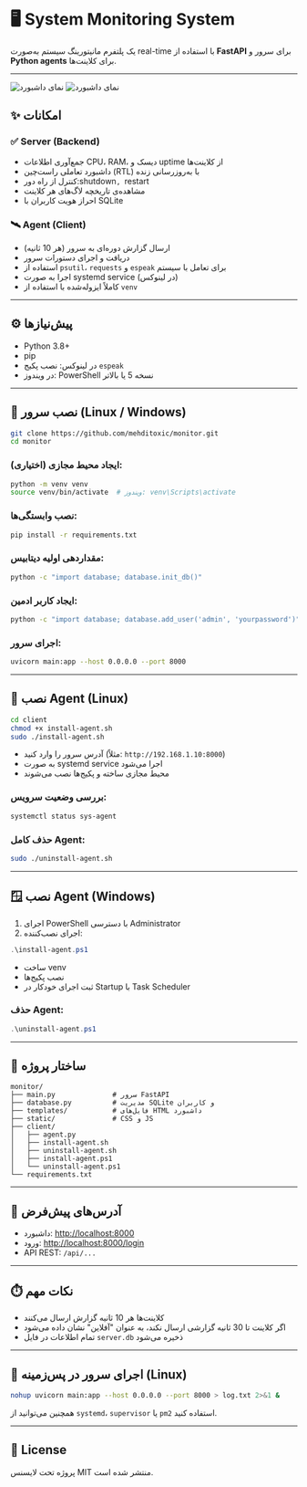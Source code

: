 # 🖥️ System Monitoring System

یک پلتفرم مانیتورینگ سیستم به‌صورت real-time با استفاده از **FastAPI** برای سرور و **Python agents** برای کلاینت‌ها.

---
![نمای داشبورد](images/dark.png)
![نمای داشبورد](images/light.png)

## ✨ امکانات

### ✅ Server (Backend)

- جمع‌آوری اطلاعات CPU، RAM، دیسک و uptime از کلاینت‌ها  
- داشبورد تعاملی راست‌چین (RTL) با به‌روزرسانی زنده  
- کنترل از راه دور:shutdown`, `restart` `  
- مشاهده‌ی تاریخچه لاگ‌های هر کلاینت  
- احراز هویت کاربران با SQLite  

### 🛰️ Agent (Client)

- ارسال گزارش دوره‌ای به سرور (هر 10 ثانیه)  
- دریافت و اجرای دستورات سرور  
- استفاده از `psutil`، `requests` و `espeak` برای تعامل با سیستم  
- اجرا به صورت systemd service (در لینوکس)  
- کاملاً ایزوله‌شده با استفاده از `venv`  

---

## ⚙️ پیش‌نیازها

- Python 3.8+
- pip  
- در لینوکس: نصب پکیج `espeak`  
- در ویندوز: PowerShell نسخه 5 یا بالاتر  

---

## 🧭 نصب سرور (Linux / Windows)

```bash
git clone https://github.com/mehditoxic/monitor.git
cd monitor
```

### (اختیاری) ایجاد محیط مجازی:

```bash
python -m venv venv
source venv/bin/activate  # ویندوز: venv\Scripts\activate
```

### نصب وابستگی‌ها:

```bash
pip install -r requirements.txt
```

### مقداردهی اولیه دیتابیس:

```bash
python -c "import database; database.init_db()"
```

### ایجاد کاربر ادمین:

```bash
python -c "import database; database.add_user('admin', 'yourpassword')"
```

### اجرای سرور:

```bash
uvicorn main:app --host 0.0.0.0 --port 8000
```

---

## 🐧 نصب Agent (Linux)

```bash
cd client
chmod +x install-agent.sh
sudo ./install-agent.sh
```

- آدرس سرور را وارد کنید (مثلاً: `http://192.168.1.10:8000`)  
- به صورت systemd service اجرا می‌شود  
- محیط مجازی ساخته و پکیج‌ها نصب می‌شوند  

### بررسی وضعیت سرویس:

```bash
systemctl status sys-agent
```

### حذف کامل Agent:

```bash
sudo ./uninstall-agent.sh
```

---

## 🪟 نصب Agent (Windows)

1. اجرای PowerShell با دسترسی Administrator  
2. اجرای نصب‌کننده:

```powershell
.\install-agent.ps1
```

- ساخت venv  
- نصب پکیج‌ها  
- ثبت اجرای خودکار در Startup با Task Scheduler  

### حذف Agent:

```powershell
.\uninstall-agent.ps1
```

---

## 📁 ساختار پروژه

```
monitor/
├── main.py              # سرور FastAPI
├── database.py          # مدیریت SQLite و کاربران
├── templates/           # فایل‌های HTML داشبورد
├── static/              # CSS و JS
├── client/
│   ├── agent.py
│   ├── install-agent.sh
│   ├── uninstall-agent.sh
│   ├── install-agent.ps1
│   └── uninstall-agent.ps1
└── requirements.txt
```

---

## 🔗 آدرس‌های پیش‌فرض

- داشبورد: [http://localhost:8000](http://localhost:8000)  
- ورود: [http://localhost:8000/login](http://localhost:8000/login)  
- API REST: `/api/...`

---

## ⏱️ نکات مهم

- کلاینت‌ها هر 10 ثانیه گزارش ارسال می‌کنند  
- اگر کلاینت تا 30 ثانیه گزارشی ارسال نکند، به عنوان "آفلاین" نشان داده می‌شود  
- تمام اطلاعات در فایل `server.db` ذخیره می‌شود  

---

## 🔧 اجرای سرور در پس‌زمینه (Linux)

```bash
nohup uvicorn main:app --host 0.0.0.0 --port 8000 > log.txt 2>&1 &
```

همچنین می‌توانید از `systemd`، `supervisor` یا `pm2` استفاده کنید.

---

## 📜 License

پروژه تحت لایسنس MIT منتشر شده است.
